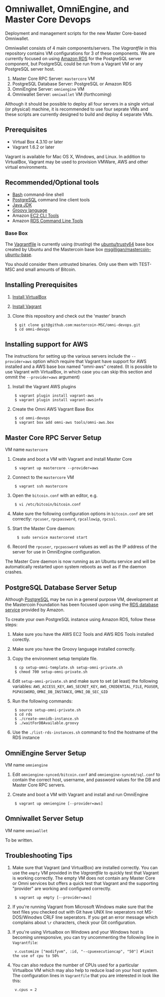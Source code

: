 # Omniwallet, OmniEngine, and Master Core Devops
 
Deployment and management scripts for the new Master Core-based Omniwallet.

Omniwallet consists of 4 main components/servers. The *Vagrantfile* in this repository contains VM configurations for 3 of these components. We are currently focused on using [Amazon RDS](http://aws.amazon.com/rds/postgresql/) for the PostgreSQL server component, but PostgreSQL could be run from a Vagrant VM or any PostgreSQL server host.

1. Master Core RPC Server: `mastercore` VM
1. PostgreSQL Database Server: PostgreSQL or Amazon RDS
1. OmniEngine Server: `omniengine` VM
1. Omniwallet Server: `omniwallet` VM (forthcoming)

Although it should be possible to deploy all four servers in a single virtual (or physical) machine, it is recommended to use four seprate VMs and these scripts are currently designed to build and deploy 4 separate VMs.

## Prerequisites

* Virtual Box 4.3.10 or later
* Vagrant 1.6.2 or later

Vagrant is available for Mac OS X, Windows, and  Linux. In addition to VirtualBox, Vagrant may be used to provision VMWare, AWS and other virtual environments.

## Recommended/Optional tools

* [Bash](http://www.gnu.org/software/bash/) command-line shell
* [PostgreSQL](http://www.postgresql.org/download/) command line client tools
* [Java JDK](http://www.oracle.com/technetwork/java/javase/downloads/index.html)
* [Groovy language](http://beta.groovy-lang.org/download.html)
* Amazon [EC2 CLI Tools](http://docs.aws.amazon.com/AWSEC2/latest/CommandLineReference/ec2-cli-get-set-up.html)
* Amazon [RDS Command Line Tools](http://docs.aws.amazon.com/AmazonRDS/latest/CommandLineReference/StartCLI.html)

### Base Box

The [Vagrantfile](Vagrantfile) is currently using (*trusting*) the [ubuntu/trusty64](https://vagrantcloud.com/ubuntu/trusty64) base box created by Ubuntu and the Mastercoin base box [msgilligan/mastercoin-ubuntu-base](https://vagrantcloud.com/msgilligan/mastercoin-ubuntu-base).

You should consider them untrusted binaries. Only use them with TEST-MSC and small amounts of Bitcoin.

## Installing Prerequisites

1. [Install VirtualBox](https://www.virtualbox.org/manual/ch02.html)
1. [Install Vagrant](http://docs.vagrantup.com/v2/installation/)
1. Clone this repository and check out the 'master' branch

        $ git clone git@github.com:mastercoin-MSC/omni-devops.git
        $ cd omni-devops

## Installing support for AWS

The instructions for setting up the various servers include the `--provider=aws` option which require that Vagrant have support for AWS installed and a AWS base box named "omni-aws" created. (It is possible to use Vagrant with VirtualBox, in which case you can skip this section and ommit the `--provider=aws` argument) 

1. Install the Vagrant AWS plugins

        $ vagrant plugin install vagrant-aws
        $ vagrant plugin install vagrant-awsinfo

1. Create the Omni AWS Vagrant Base Box

        $ cd omni-devops
        $ vagrant box add omni-aws tools/omni-aws.box

## Master Core RPC Server Setup

VM name `mastercore`

1. Create and boot a VM with Vagrant and install Master Core

        $ vagrant up mastercore --provider=aws

1. Connect to the `mastercore` VM

        $ vagrant ssh mastercore

1. Open the `bitcoin.conf` with an editor, e.g.

        $ vi /etc/bitcoin/bitcoin.conf

1. Make sure the following configuration options in `bitcoin.conf` are set correctly: `rpcuser`, `rpcpassword`, `rpcallowip`, `rpcssl`.

1. Start the Master Core daemon:

         $ sudo service mastercored start

1. Record the `rpcuser`, `rpcpassword` values as well as the IP address of the server for use in OmniEngine configuration.

The Master Core daemon is now running as an Ubuntu service and will be automatically restarted upon system reboots as well as if the daemon crashes.

## PostgreSQL Database Server Setup

Although [PostgreSQL](http://www.postgresql.org) may be run in a general purpose VM, development at the Mastercoin Foundation has been focused upon using the [RDS database service](http://aws.amazon.com/rds/postgresql/) provided by Amazon.

To create your own PostgreSQL instance using Amazon RDS, follow these steps:

1. Make sure you have the AWS EC2 Tools and AWS RDS Tools installed corectly.

1. Make sure you have the Groovy language installed correctly.

1. Copy the environment setup template file.

        $ cp setup-omni-template.sh setup-omni-private.sh
        $ chmod 700 setup-omni-private.sh

1. Edit `setup-omni-private.sh` and make sure to set (at least) the following variables: `AWS_ACCESS_KEY`, `AWS_SECRET_KEY`, `AWS_CREDENTIAL_FILE`, `PGUSER`, `PGPASSWORD`, `OMNI_DB_INSTANCE`, `OMNI_DB_SEC_GID`

1. Run the following commands:

        $ source setup-omni-private.sh
        $ cd rds
        $ ./create-omnidb-instance.sh
        $ ./waitForDBAvailable.groovy

1. Use the `./list-rds-instances.sh` command to find the hostname of the RDS instance

## OmniEngine Server Setup

VM name `omniengine`

1. Edit `omniengine-synced/bitcoin.conf` and `omniengine-synced/sql.conf` to contain the correct host, username, and password values for the DB and Master Core RPC servers.

1. Create and boot a VM with Vagrant and install and run OmniEngine

        $ vagrant up omniengine [--provider=aws]

## Omniwallet Server Setup

VM name `omniwallet`

To be written.

## Troubleshooting Tips

1. Make sure that Vagrant (and VirtualBox) are installed correctly. You can use the `empty` VM provided in the *Vagrantfile* to quickly test that Vagrant is working correctly. The empty VM does not contain any Master Core or Omni services but offers a quick test that Vagrant and the supporting "provider" are working and configured correctly.

        $ vagrant up empty [--provider=aws]

1. If you're running Vagrant from Microsoft Windows make sure that the text files you checked out with Git have UNIX line seperators not MS-DOS/Winodws CRLF line seperators. If you get an error message which complains about `\r` characters, check your Git configuration.

1. If you're using Virtualbox on Windows and your Windows host is becoming unresponsive, you can try uncommenting the following line in `Vagrantfile`:

        v.customize ["modifyvm", :id, "--cpuexecutioncap", "50"] #limit the use of cpu to 50%

1. You can also reduce the number of CPUs used for a particular Virtualbox VM which may also help to reduce load on your host system. The configuration lines in `Vagrantfile` that you are interested in look like this:

        v.cpus = 2
        


